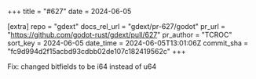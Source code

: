 +++
title = "#627"
date = 2024-06-05

[extra]
repo = "gdext"
docs_rel_url = "gdext/pr-627/godot"
pr_url = "https://github.com/godot-rust/gdext/pull/627"
pr_author = "TCROC"
sort_key = 2024-06-05
date_time = 2024-06-05T13:01:06Z
commit_sha = "fc9d994d2f15acbd93cdbb02de107c182419562c"
+++

Fix: changed bitfields to be i64 instead of u64
